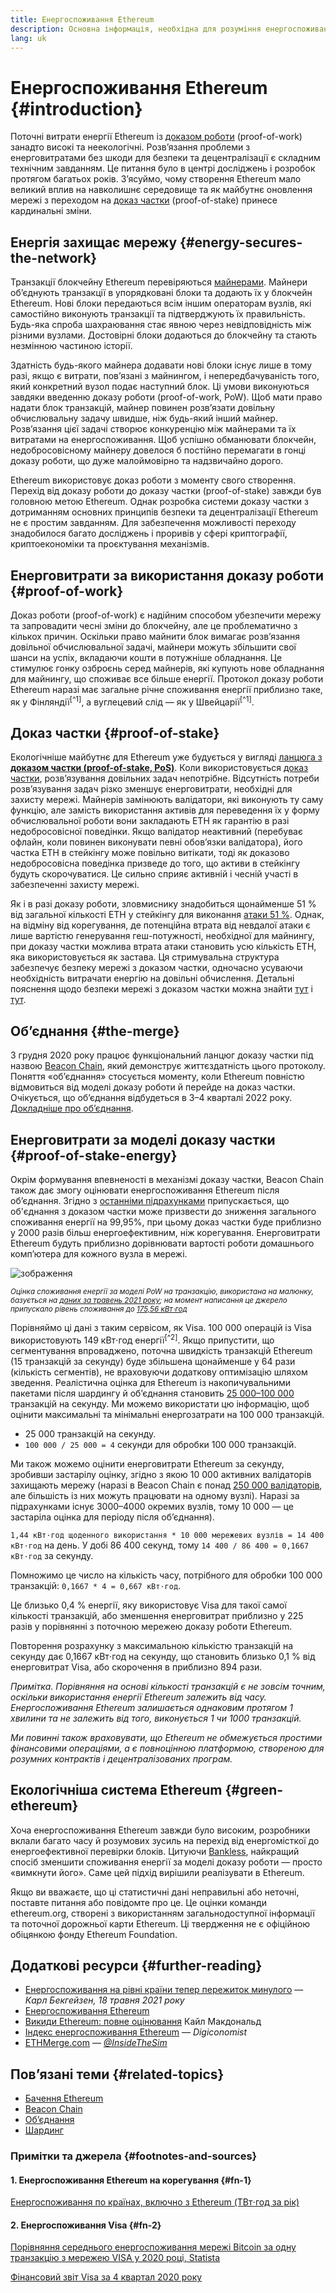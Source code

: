 ```yaml
---
title: Енергоспоживання Ethereum
description: Основна інформація, необхідна для розуміння енергоспоживання Ethereum.
lang: uk
---
```


# Енергоспоживання Ethereum {#introduction}

Поточні витрати енергії Ethereum із [доказом роботи](/developers/docs/consensus-mechanisms/#proof-of-work) (proof-of-work) занадто високі та неекологічні. Розв’язання проблеми з енерговитратами без шкоди для безпеки та децентралізації є складним технічним завданням. Це питання було в центрі досліджень і розробок протягом багатьох років. З’ясуймо, чому створення Ethereum мало великий вплив на навколишнє середовище та як майбутнє оновлення мережі з переходом на [доказ частки](/developers/docs/consensus-mechanisms/pos) (proof-of-stake) принесе кардинальні зміни.

## Енергія захищає мережу {#energy-secures-the-network}

Транзакції блокчейну Ethereum перевіряються [майнерами](/developers/docs/consensus-mechanisms/pow/mining). Майнери об’єднують транзакції в упорядковані блоки та додають їх у блокчейн Ethereum. Нові блоки передаються всім іншим операторам вузлів, які самостійно виконують транзакції та підтверджують їх правильність. Будь-яка спроба шахраювання стає явною через невідповідність між різними вузлами. Достовірні блоки додаються до блокчейну та стають незмінною частиною історії.

Здатність будь-якого майнера додавати нові блоки існує лише в тому разі, якщо є витрати, пов’язані з майнингом, і непередбачуваність того, який конкретний вузол подає наступний блок. Ці умови виконуються завдяки введенню доказу роботи (proof-of-work, PoW). Щоб мати право надати блок транзакцій, майнер повинен розв’язати довільну обчислювальну задачу швидше, ніж будь-який інший майнер. Розв’язання цієї задачі створює конкуренцію між майнерами та їх витратами на енергоспоживання. Щоб успішно обманювати блокчейн, недобросовісному майнеру довелося б постійно перемагати в гонці доказу роботи, що дуже малоймовірно та надзвичайно дорого.

Ethereum використовує доказ роботи з моменту свого створення. Перехід від доказу роботи до доказу частки (proof-of-stake) завжди був головною метою Ethereum. Однак розробка системи доказу частки з дотриманням основних принципів безпеки та децентралізації Ethereum не є простим завданням. Для забезпечення можливості переходу знадобилося багато досліджень і проривів у сфері криптографії, криптоекономіки та проєктування механізмів.

## Енерговитрати за використання доказу роботи {#proof-of-work}

Доказ роботи (proof-of-work) є надійним способом убезпечити мережу та запровадити чесні зміни до блокчейну, але це проблематично з кількох причин. Оскільки право майнити блок вимагає розв’язання довільної обчислювальної задачі, майнери можуть збільшити свої шанси на успіх, вкладаючи кошти в потужніше обладнання. Це стимулює гонку озброєнь серед майнерів, які купують нове обладнання для майнингу, що споживає все більше енергії. Протокол доказу роботи Ethereum наразі має загальне річне споживання енергії приблизно таке, як у Фінляндії<sup>[^1]</sup>, а вуглецевий слід — як у Швейцарії<sup>[^1]</sup>.

## Доказ частки {#proof-of-stake}

Екологічніше майбутнє для Ethereum уже будується у вигляді [ланцюга з **доказом частки (proof-of-stake, PoS)**](/roadmap/beacon-chain/). Коли використовується [доказ частки](/developers/docs/consensus-mechanisms/pos/), розв’язування довільних задач непотрібне. Відсутність потреби розв’язування задач різко зменшує енерговитрати, необхідні для захисту мережі. Майнерів замінюють валідатори, які виконують ту саму функцію, але замість використання активів для переведення їх у форму обчислювальної роботи вони закладають ETH як гарантію в разі недобросовісної поведінки. Якщо валідатор неактивний (перебуває офлайн, коли повинен виконувати певні обов’язки валідатора), його частка ETH в стейкінгу може повільно витікати, тоді як доказово недобросовісна поведінка призведе до того, що активи в стейкінгу будуть скорочуватися. Це сильно сприяє активній і чесній участі в забезпеченні захисту мережі.

Як і в разі доказу роботи, зловмиснику знадобиться щонайменше 51 % від загальної кількості ETH у стейкінгу для виконання [атаки 51 %](/glossary/#51-attack). Однак, на відміну від корегування, де потенційна втрата від невдалої атаки є лише вартістю генерування геш-потужності, необхідної для майнингу, при доказу частки можлива втрата атаки становить усю кількість ETH, яка використовується як застава. Ця стримувальна структура забезпечує безпеку мережі з доказом частки, одночасно усуваючи необхідність витрачати енергію на довільні обчислення. Детальні пояснення щодо безпеки мережі з доказом частки можна знайти [тут](/developers/docs/consensus-mechanisms/pos/) і [тут](https://vitalik.ca/general/2017/12/31/pos_faq.html).

## Об’єднання {#the-merge}

З грудня 2020 року працює функціональний ланцюг доказу частки під назвою [Beacon Chain](/roadmap/beacon-chain/), який демонструє життєздатність цього протоколу. Поняття «об’єднання» стосується моменту, коли Ethereum повністю відмовиться від моделі доказу роботи й перейде на доказ частки. Очікується, що об’єднання відбудеться в 3–4 кварталі 2022 року. [Докладніше про об’єднання](/roadmap/merge/).

## Енерговитрати за моделі доказу частки {#proof-of-stake-energy}

Окрім формування впевненості в механізмі доказу частки, Beacon Chain також дає змогу оцінювати енергоспоживання Ethereum після об’єднання. Згідно з [останніми підрахунками](https://blog.ethereum.org/2021/05/18/country-power-no-more/) припускається, що об'єднання з доказом частки може призвести до зниження загального споживання енергії на 99,95%, при цьому доказ частки буде приблизно у 2000 разів більш енергоефективним, ніж корегування. Енерговитрати Ethereum будуть приблизно дорівнювати вартості роботи домашнього комп’ютера для кожного вузла в мережі.

![зображення](energy_use_per_transaction.png)

<p style={{ textAlign: "center" }}><small><i>Оцінка споживання енергії за моделі PoW на транзакцію, використана на малюнку, базується на <a href="https://blog.ethereum.org/2021/05/18/country-power-no-more/" target="_blank" rel="noopener noreferrer">даних за травень 2021 року</a>; на момент написання це джерело припускало рівень споживання до <a href="https://digiconomist.net/ethereum-energy-consumption" target="_blank" rel="noopener noreferrer">175,56 кВт⋅год</a></i></small></p>

Порівняймо ці дані з таким сервісом, як Visa. 100 000 операцій із Visa використовують 149 кВт⋅год енергії<sup>[^2]</sup>. Якщо припустити, що сегментування впроваджено, поточна швидкість транзакцій Ethereum (15 транзакцій за секунду) буде збільшена щонайменше у 64 рази (кількість сегментів), не враховуючи додаткову оптимізацію шляхом зведення. Реалістична оцінка для Ethereum із накопичувальними пакетами після шардингу й об’єднання становить [25 000–100 000](https://twitter.com/VitalikButerin/status/1312905884549300224?s=20) транзакцій на секунду. Ми можемо використати цю інформацію, щоб оцінити максимальні та мінімальні енергозатрати на 100 000 транзакцій.

- 25 000 транзакцій на секунду.
- `100 000 / 25 000 = 4` секунди для обробки 100 000 транзакцій.

Ми також можемо оцінити енерговитрати Ethereum за секунду, зробивши застарілу оцінку, згідно з якою 10 000 активних валідаторів захищають мережу (наразі в Beacon Chain є понад [250 000 валідаторів](https://beaconscan.com/), але більшість із них можуть працювати на одному вузлі). Наразі за підрахунками існує 3000–4000 окремих вузлів, тому 10 000 — це застаріла оцінка для періоду після об’єднання).

`1,44 кВт⋅год щоденного використання * 10 000 мережевих вузлів = 14 400 кВт⋅год` на день. У добі 86 400 секунд, тому `14 400 / 86 400 = 0,1667 кВт⋅год` за секунду.

Помножимо це число на кількість часу, потрібного для обробки 100 000 транзакцій: `0,1667 * 4 = 0,667 кВт⋅год`.

Це близько 0,4 % енергії, яку використовує Visa для такої самої кількості транзакцій, або зменшення енерговитрат приблизно у 225 разів у порівнянні з поточною мережею доказу роботи Ethereum.

Повторення розрахунку з максимальною кількістю транзакцій на секунду дає 0,1667 кВт⋅год на секунду, що становить близько 0,1 % від енерговитрат Visa, або скорочення в приблизно 894 рази.

_Примітка. Порівняння на основі кількості транзакцій є не зовсім точним, оскільки використання енергії Ethereum залежить від часу. Енергоспоживання Ethereum залишається однаковим протягом 1 хвилини та не залежить від того, виконується 1 чи 1000 транзакцій._

_Ми повинні також враховувати, що Ethereum не обмежується простими фінансовими операціями, а є повноцінною платформою, створеною для розумних контрактів і децентралізованих програм._

## Екологічніша система Ethereum {#green-ethereum}

Хоча енергоспоживання Ethereum завжди було високим, розробники вклали багато часу й розумових зусиль на перехід від енергомісткої до енергоефективної перевірки блоків. Цитуючи [Bankless](http://podcast.banklesshq.com/), найкращий спосіб зменшити споживання енергії за моделі доказу роботи — просто «вимкнути його». Саме цей підхід вирішили реалізувати в Ethereum.

<InfoBanner emoji=":evergreen_tree:">
  Якщо ви вважаєте, що ці статистичні дані неправильні або неточні, поставте питання або повідомте про це. Це оцінки команди ethereum.org, створені з використанням загальнодоступної інформації та поточної дорожньої карти Ethereum. Ці твердження не є офіційною обіцянкою фонду Ethereum Foundation.
</InfoBanner>

## Додаткові ресурси {#further-reading}

- [Енергоспоживання на рівні країни тепер пережиток минулого](https://blog.ethereum.org/2021/05/18/country-power-no-more/) — _Карл Бекгейзен, 18 травня 2021 року_
- [Енергоспоживання Ethereum](https://mirror.xyz/jmcook.eth/ODpCLtO4Kq7SCVFbU4He8o8kXs418ZZDTj0lpYlZkR8)
- [Викиди Ethereum: повне оцінювання](https://kylemcdonald.github.io/ethereum-emissions/) Кайл Макдональд
- [Індекс енергоспоживання Ethereum](https://digiconomist.net/ethereum-energy-consumption/) — _Digiconomist_
- [ETHMerge.com](https://ethmerge.com/) — *[@InsideTheSim](https://twitter.com/InsideTheSim)*

## Пов’язані теми {#related-topics}

- [Бачення Ethereum](/roadmap/vision/)
- [Beacon Chain](/roadmap/beacon-chain)
- [Об’єднання](/roadmap/merge/)
- [Шардинг](/roadmap/beacon-chain/)

### Примітки та джерела {#footnotes-and-sources}

#### 1. Енергоспоживання Ethereum на корегування {#fn-1}

[Енергоспоживання по країнах, включно з Ethereum (ТВт⋅год за рік)](https://digiconomist.net/ethereum-energy-consumption)

#### 2. Енергоспоживання Visa {#fn-2}

[Порівняння середнього енергоспоживання мережі Bitcoin за одну транзакцію з мережею VISA у 2020 році, Statista](https://www.statista.com/statistics/881541/bitcoin-energy-consumption-transaction-comparison-visa/)

[Фінансовий звіт Visa за 4 квартал 2020 року](https://s1.q4cdn.com/050606653/files/doc_financials/2020/q4/Visa-Inc.-Q4-2020-Operational-Performance-Data.pdf)
